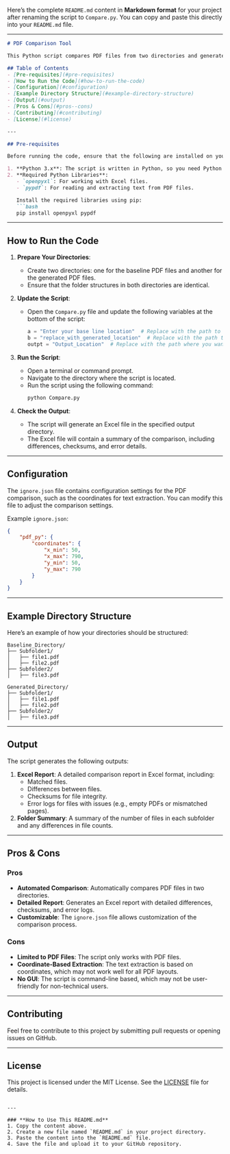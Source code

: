 Here’s the complete `README.md` content in **Markdown format** for your project after renaming the script to `Compare.py`. You can copy and paste this directly into your `README.md` file.

---

```markdown
# PDF Comparison Tool

This Python script compares PDF files from two directories and generates an Excel report highlighting differences. It also checks for empty PDF files and generates checksums for file integrity.

## Table of Contents
- [Pre-requisites](#pre-requisites)
- [How to Run the Code](#how-to-run-the-code)
- [Configuration](#configuration)
- [Example Directory Structure](#example-directory-structure)
- [Output](#output)
- [Pros & Cons](#pros--cons)
- [Contributing](#contributing)
- [License](#license)

---

## Pre-requisites

Before running the code, ensure that the following are installed on your system:

1. **Python 3.x**: The script is written in Python, so you need Python installed. You can download it from [python.org](https://www.python.org/).
2. **Required Python Libraries**:
   - `openpyxl`: For working with Excel files.
   - `pypdf`: For reading and extracting text from PDF files.

   Install the required libraries using pip:
   ```bash
   pip install openpyxl pypdf
   ```

---

## How to Run the Code

1. **Prepare Your Directories**:
   - Create two directories: one for the baseline PDF files and another for the generated PDF files.
   - Ensure that the folder structures in both directories are identical.

2. **Update the Script**:
   - Open the `Compare.py` file and update the following variables at the bottom of the script:
     ```python
     a = "Enter your base line location"  # Replace with the path to your baseline directory
     b = "replace_with_generated_location"  # Replace with the path to your generated directory
     outpt = "Output_Location"  # Replace with the path where you want the output Excel file
     ```

3. **Run the Script**:
   - Open a terminal or command prompt.
   - Navigate to the directory where the script is located.
   - Run the script using the following command:
     ```bash
     python Compare.py
     ```

4. **Check the Output**:
   - The script will generate an Excel file in the specified output directory.
   - The Excel file will contain a summary of the comparison, including differences, checksums, and error details.

---

## Configuration

The `ignore.json` file contains configuration settings for the PDF comparison, such as the coordinates for text extraction. You can modify this file to adjust the comparison settings.

Example `ignore.json`:
```json
{
    "pdf_py": {
        "coordinates": {
            "x_min": 50,
            "x_max": 790,
            "y_min": 50,
            "y_max": 790
        }
    }
}
```

---

## Example Directory Structure

Here’s an example of how your directories should be structured:

```
Baseline_Directory/
├── Subfolder1/
│   ├── file1.pdf
│   ├── file2.pdf
├── Subfolder2/
│   ├── file3.pdf

Generated_Directory/
├── Subfolder1/
│   ├── file1.pdf
│   ├── file2.pdf
├── Subfolder2/
│   ├── file3.pdf
```

---

## Output

The script generates the following outputs:
1. **Excel Report**: A detailed comparison report in Excel format, including:
   - Matched files.
   - Differences between files.
   - Checksums for file integrity.
   - Error logs for files with issues (e.g., empty PDFs or mismatched pages).
2. **Folder Summary**: A summary of the number of files in each subfolder and any differences in file counts.

---

## Pros & Cons

### Pros
- **Automated Comparison**: Automatically compares PDF files in two directories.
- **Detailed Report**: Generates an Excel report with detailed differences, checksums, and error logs.
- **Customizable**: The `ignore.json` file allows customization of the comparison process.

### Cons
- **Limited to PDF Files**: The script only works with PDF files.
- **Coordinate-Based Extraction**: The text extraction is based on coordinates, which may not work well for all PDF layouts.
- **No GUI**: The script is command-line based, which may not be user-friendly for non-technical users.

---

## Contributing

Feel free to contribute to this project by submitting pull requests or opening issues on GitHub.

---

## License

This project is licensed under the MIT License. See the [LICENSE](LICENSE) file for details.
```

---

### **How to Use This README.md**
1. Copy the content above.
2. Create a new file named `README.md` in your project directory.
3. Paste the content into the `README.md` file.
4. Save the file and upload it to your GitHub repository.
